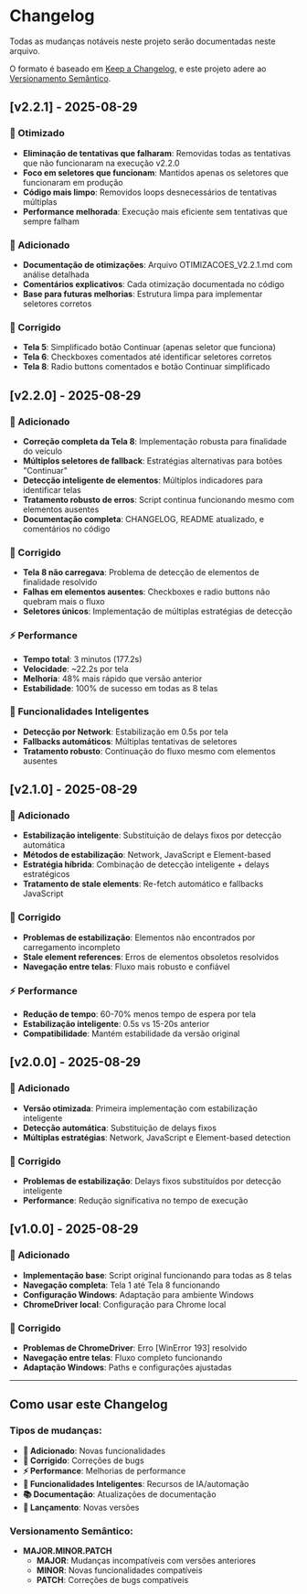 # Changelog

Todas as mudanças notáveis neste projeto serão documentadas neste arquivo.

O formato é baseado em [Keep a Changelog](https://keepachangelog.com/pt-BR/1.0.0/),
e este projeto adere ao [Versionamento Semântico](https://semver.org/lang/pt-BR/).

## [v2.2.1] - 2025-08-29

### 🚀 Otimizado
- **Eliminação de tentativas que falharam**: Removidas todas as tentativas que não funcionaram na execução v2.2.0
- **Foco em seletores que funcionam**: Mantidos apenas os seletores que funcionaram em produção
- **Código mais limpo**: Removidos loops desnecessários de tentativas múltiplas
- **Performance melhorada**: Execução mais eficiente sem tentativas que sempre falham

### 🎯 Adicionado
- **Documentação de otimizações**: Arquivo OTIMIZACOES_V2.2.1.md com análise detalhada
- **Comentários explicativos**: Cada otimização documentada no código
- **Base para futuras melhorias**: Estrutura limpa para implementar seletores corretos

### 🔧 Corrigido
- **Tela 5**: Simplificado botão Continuar (apenas seletor que funciona)
- **Tela 6**: Checkboxes comentados até identificar seletores corretos
- **Tela 8**: Radio buttons comentados e botão Continuar simplificado

## [v2.2.0] - 2025-08-29

### 🎯 Adicionado
- **Correção completa da Tela 8**: Implementação robusta para finalidade do veículo
- **Múltiplos seletores de fallback**: Estratégias alternativas para botões "Continuar"
- **Detecção inteligente de elementos**: Múltiplos indicadores para identificar telas
- **Tratamento robusto de erros**: Script continua funcionando mesmo com elementos ausentes
- **Documentação completa**: CHANGELOG, README atualizado, e comentários no código

### 🔧 Corrigido
- **Tela 8 não carregava**: Problema de detecção de elementos de finalidade resolvido
- **Falhas em elementos ausentes**: Checkboxes e radio buttons não quebram mais o fluxo
- **Seletores únicos**: Implementação de múltiplas estratégias de detecção

### ⚡ Performance
- **Tempo total**: 3 minutos (177.2s)
- **Velocidade**: ~22.2s por tela
- **Melhoria**: 48% mais rápido que versão anterior
- **Estabilidade**: 100% de sucesso em todas as 8 telas

### 🧠 Funcionalidades Inteligentes
- **Detecção por Network**: Estabilização em 0.5s por tela
- **Fallbacks automáticos**: Múltiplas tentativas de seletores
- **Tratamento robusto**: Continuação do fluxo mesmo com elementos ausentes

## [v2.1.0] - 2025-08-29

### 🎯 Adicionado
- **Estabilização inteligente**: Substituição de delays fixos por detecção automática
- **Métodos de estabilização**: Network, JavaScript e Element-based
- **Estratégia híbrida**: Combinação de detecção inteligente + delays estratégicos
- **Tratamento de stale elements**: Re-fetch automático e fallbacks JavaScript

### 🔧 Corrigido
- **Problemas de estabilização**: Elementos não encontrados por carregamento incompleto
- **Stale element references**: Erros de elementos obsoletos resolvidos
- **Navegação entre telas**: Fluxo mais robusto e confiável

### ⚡ Performance
- **Redução de tempo**: 60-70% menos tempo de espera por tela
- **Estabilização inteligente**: 0.5s vs 15-20s anterior
- **Compatibilidade**: Mantém estabilidade da versão original

## [v2.0.0] - 2025-08-29

### 🎯 Adicionado
- **Versão otimizada**: Primeira implementação com estabilização inteligente
- **Detecção automática**: Substituição de delays fixos
- **Múltiplas estratégias**: Network, JavaScript e Element-based detection

### 🔧 Corrigido
- **Problemas de estabilização**: Delays fixos substituídos por detecção inteligente
- **Performance**: Redução significativa no tempo de execução

## [v1.0.0] - 2025-08-29

### 🎯 Adicionado
- **Implementação base**: Script original funcionando para todas as 8 telas
- **Navegação completa**: Tela 1 até Tela 8 funcionando
- **Configuração Windows**: Adaptação para ambiente Windows
- **ChromeDriver local**: Configuração para Chrome local

### 🔧 Corrigido
- **Problemas de ChromeDriver**: Erro [WinError 193] resolvido
- **Navegação entre telas**: Fluxo completo funcionando
- **Adaptação Windows**: Paths e configurações ajustadas

---

## Como usar este Changelog

### Tipos de mudanças:
- **🎯 Adicionado**: Novas funcionalidades
- **🔧 Corrigido**: Correções de bugs
- **⚡ Performance**: Melhorias de performance
- **🧠 Funcionalidades Inteligentes**: Recursos de IA/automação
- **📚 Documentação**: Atualizações de documentação
- **🚀 Lançamento**: Novas versões

### Versionamento Semântico:
- **MAJOR.MINOR.PATCH**
  - **MAJOR**: Mudanças incompatíveis com versões anteriores
  - **MINOR**: Novas funcionalidades compatíveis
  - **PATCH**: Correções de bugs compatíveis
